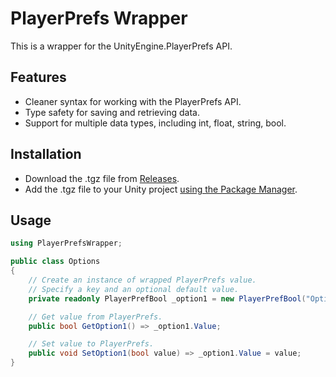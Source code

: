 # PlayerPrefs Wrapper

This is a wrapper for the UnityEngine.PlayerPrefs API.


## Features

- Cleaner syntax for working with the PlayerPrefs API.
- Type safety for saving and retrieving data.
- Support for multiple data types, including int, float, string, bool.


## Installation

- Download the .tgz file from [Releases][Releases].
- Add the .tgz file to your Unity project [using the Package Manager][UPM-Tarball].

[Releases]:
https://github.com/murphyne/PlayerPrefsWrapper/releases

[UPM-Tarball]:
https://docs.unity3d.com/Manual/upm-ui-tarball.html


## Usage

```csharp
using PlayerPrefsWrapper;

public class Options
{
    // Create an instance of wrapped PlayerPrefs value.
    // Specify a key and an optional default value.
    private readonly PlayerPrefBool _option1 = new PlayerPrefBool("Option1", true);

    // Get value from PlayerPrefs.
    public bool GetOption1() => _option1.Value;

    // Set value to PlayerPrefs.
    public void SetOption1(bool value) => _option1.Value = value;
}
```

